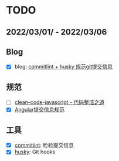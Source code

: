 # TODO

## 2022/03/01/ - 2022/03/06

## Blog

- [x] blog: [commitlint + husky 规范git提交信息](https://w2xi.github.io/2022/03/06/commitlint-husky-%E8%A7%84%E8%8C%83git%E6%8F%90%E4%BA%A4%E4%BF%A1%E6%81%AF/)

## 规范

- [ ] [clean-code-javascript - 代码整洁之道](https://github.com/ryanmcdermott/clean-code-javascript)
- [x] [Angular提交信息规范](https://github.com/angular/angular/blob/master/CONTRIBUTING.md#commit)

## 工具

- [x] [commitlint](https://github.com/conventional-changelog/commitlint): 检验提交信息
- [x] [husky](https://github.com/typicode/husky): Git hooks